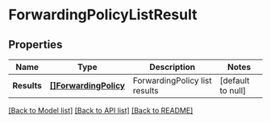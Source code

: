 # ForwardingPolicyListResult

## Properties
Name | Type | Description | Notes
------------ | ------------- | ------------- | -------------
**Results** | [**[]ForwardingPolicy**](ForwardingPolicy.md) | ForwardingPolicy list results | [default to null]

[[Back to Model list]](../README.md#documentation-for-models) [[Back to API list]](../README.md#documentation-for-api-endpoints) [[Back to README]](../README.md)


